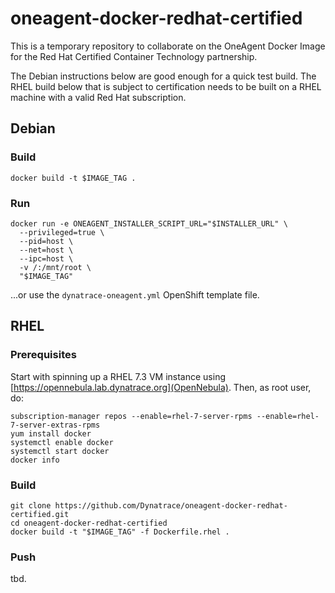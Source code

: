 # oneagent-docker-redhat-certified

This is a temporary repository to collaborate on the OneAgent Docker Image for the Red Hat Certified Container Technology partnership.

The Debian instructions below are good enough for a quick test build. The RHEL build below that is subject to certification needs to be built on a RHEL machine with a valid Red Hat subscription.

## Debian

### Build

```
docker build -t $IMAGE_TAG .
```

### Run

```
docker run -e ONEAGENT_INSTALLER_SCRIPT_URL="$INSTALLER_URL" \
  --privileged=true \
  --pid=host \
  --net=host \
  --ipc=host \
  -v /:/mnt/root \
  "$IMAGE_TAG"
```

...or use the `dynatrace-oneagent.yml` OpenShift template file.

## RHEL

### Prerequisites

Start with spinning up a RHEL 7.3 VM instance using [https://opennebula.lab.dynatrace.org](OpenNebula). Then, as root user, do:

```
subscription-manager repos --enable=rhel-7-server-rpms --enable=rhel-7-server-extras-rpms
yum install docker
systemctl enable docker
systemctl start docker
docker info
```

### Build

```
git clone https://github.com/Dynatrace/oneagent-docker-redhat-certified.git
cd oneagent-docker-redhat-certified
docker build -t "$IMAGE_TAG" -f Dockerfile.rhel .
```

### Push

tbd.
